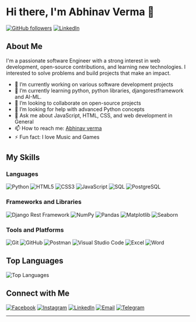 # Hi there, I'm Abhinav Verma 👋
[![GitHub followers](https://img.shields.io/github/followers/AbhinavVerma01?label=Follow&style=social)](https://github.com/AbhinavVerma01)
[![LinkedIn](https://img.shields.io/badge/-LinkedIn-0A66C2?style=flat&logo=linkedin&logoColor=white)](https://www.linkedin.com/in/abhinav-verma-502728239/)

## About Me

I'm a passionate software Engineer  with a strong interest in web development, open-source contributions, and learning new technologies. I interested to solve problems and build projects that make an impact.

- 🔭 I’m currently working on various software development projects
- 🌱 I’m currently learning python, python libraries, djangorestframework and AI-ML.
- 👯 I’m looking to collaborate on open-source projects
- 🤔 I’m looking for help with advanced Python concepts
- 💬 Ask me about JavaScript, HTML, CSS, and web development in General
- 📫 How to reach me: [Abhinav verma](mailto:av438639@gmail.com)
- ⚡ Fun fact: I love Music and Games

## My Skills

### Languages
![Python](https://img.shields.io/badge/-Python-3776AB?style=flat&logo=python&logoColor=white) ![HTML5](https://img.shields.io/badge/-HTML5-E34F26?style=flat&logo=html5&logoColor=white) ![CSS3](https://img.shields.io/badge/-CSS3-1572B6?style=flat&logo=css3&logoColor=white) ![JavaScript](https://img.shields.io/badge/-JavaScript-F7DF1E?style=flat&logo=javascript&logoColor=black) ![SQL](https://img.shields.io/badge/-SQL-4479A1?style=flat&logo=sqlite&logoColor=white) ![PostgreSQL](https://img.shields.io/badge/-PostgreSQL-4169E1?style=flat&logo=postgresql&logoColor=white)

  

### Frameworks and Libraries
![Django Rest Framework](https://img.shields.io/badge/-Django%20Rest%20Framework-092E20?style=flat&logo=django&logoColor=white) ![NumPy](https://img.shields.io/badge/-NumPy-013243?style=flat&logo=numpy&logoColor=white) ![Pandas](https://img.shields.io/badge/-Pandas-150458?style=flat&logo=pandas&logoColor=white) ![Matplotlib](https://img.shields.io/badge/-Matplotlib-11557C?style=flat&logo=matplotlib&logoColor=white) ![Seaborn](https://img.shields.io/badge/-Seaborn-0080B9?style=flat&logo=seaborn&logoColor=white)
### Tools and Platforms
![Git](https://img.shields.io/badge/-Git-F05032?style=flat&logo=git&logoColor=white) ![GitHub](https://img.shields.io/badge/-GitHub-181717?style=flat&logo=github&logoColor=white) ![Postman](https://img.shields.io/badge/-Postman-FF6C37?style=flat&logo=postman&logoColor=white) ![Visual Studio Code](https://img.shields.io/badge/-Visual%20Studio%20Code-007ACC?style=flat&logo=visual-studio-code&logoColor=white) ![Excel](https://img.shields.io/badge/-Excel-217346?style=flat&logo=microsoft-excel&logoColor=white) ![Word](https://img.shields.io/badge/-Word-2B579A?style=flat&logo=microsoft-word&logoColor=white)





## Top Languages

![Top Languages](https://github-readme-stats.vercel.app/api/top-langs/?username=AbhinavVerma01&layout=compact&theme=radical)

## Connect with Me
[![Facebook](https://img.shields.io/badge/-Facebook-1877F2?style=flat&logo=facebook&logoColor=white)](https://www.facebook.com/abhinish.verma.1) [![Instagram](https://img.shields.io/badge/-Instagram-E4405F?style=flat&logo=instagram&logoColor=white)](https://www.instagram.com/abhinovverma?igsh=MXNmcnBpMXo2d3o4cQ==) [![LinkedIn](https://img.shields.io/badge/-LinkedIn-0A66C2?style=flat&logo=linkedin&logoColor=white)](https://www.linkedin.com/in/abhinav-verma-502728239/)  [![Email](https://img.shields.io/badge/-Gmail-D14836?style=flat&logo=gmail&logoColor=white)](mailto:av438639@gmail.com) [![Telegram](https://img.shields.io/badge/-Telegram-26A5E4?style=flat&logo=telegram&logoColor=white)](https://t.me/Abhinavverma)



____________________________________________________________________________________________________________________________________________________________________________________________________________________

